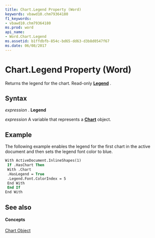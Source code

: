 ```yaml
---
title: Chart.Legend Property (Word)
keywords: vbawd10.chm79364180
f1_keywords:
- vbawd10.chm79364180
ms.prod: word
api_name:
- Word.Chart.Legend
ms.assetid: b1ffdbfb-854c-bd65-dd63-d3b8d0547f67
ms.date: 06/08/2017
---
```



# Chart.Legend Property (Word)

Returns the legend for the chart. Read-only  **[Legend](Word.Legend.md)** .


## Syntax

 _expression_ . **Legend**

 _expression_ A variable that represents a **[Chart](Word.Chart.md)** object.


## Example

The following example enables the legend for the first chart in the active document and then sets the legend font color to blue.


```vb
With ActiveDocument.InlineShapes(1) 
 If .HasChart Then 
 With .Chart 
 .HasLegend = True 
 .Legend.Font.ColorIndex = 5 
 End With 
 End If 
End With
```


## See also


#### Concepts


[Chart Object](Word.Chart.md)

